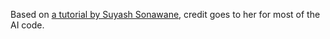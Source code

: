 Based on [a tutorial by Suyash Sonawane](https://towardsdatascience.com/understanding-and-implementing-neural-networks-in-java-from-scratch-61421bb6352c), credit goes to her for most of the AI code.